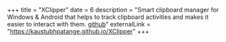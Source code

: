 +++
title = "XClipper"
date = 6
description = "Smart clipboard manager for Windows & Android that helps to track clipboard activities and makes it easier to interact with them. <a href='https://github.com/KaustubhPatange/XClipper'>github</a>"
externalLink = "https://kaustubhpatange.github.io/XClipper"
+++
